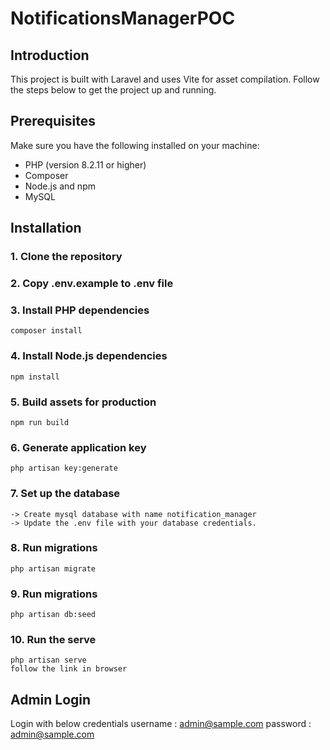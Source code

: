 # NotificationsManagerPOC

## Introduction

This project is built with Laravel and uses Vite for asset compilation. Follow the steps below to get the project up and running.

## Prerequisites

Make sure you have the following installed on your machine:

- PHP (version 8.2.11 or higher)
- Composer
- Node.js and npm
- MySQL

## Installation

### 1. Clone the repository

### 2. Copy .env.example to .env file

### 3. Install PHP dependencies
    composer install

### 4. Install Node.js dependencies
    npm install

### 5. Build assets for production
    npm run build

### 6. Generate application key
    php artisan key:generate

### 7. Set up the database
    -> Create mysql database with name notification_manager
    -> Update the .env file with your database credentials.

### 8. Run migrations
    php artisan migrate

### 9. Run migrations
    php artisan db:seed

### 10. Run the serve 
    php artisan serve
    follow the link in browser

## Admin Login
Login with below credentials
username : admin@sample.com
password : admin@sample.com
